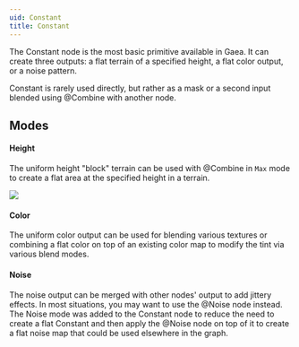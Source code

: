 ```yaml
---
uid: Constant
title: Constant
---
```


The Constant node is the most basic primitive available in Gaea. It can
create three outputs: a flat terrain of a specified height, a flat color
output, or a noise pattern.

Constant is rarely used directly, but rather as a mask or a second input
blended using @Combine with another node.

## Modes

#### Height

The uniform height "block" terrain can be used with @Combine in `Max`
mode to create a flat area at the specified height in a terrain.

![](/images/ref/Constant/Constant.webp)

#### Color

The uniform color output can be used for blending various textures or
combining a flat color on top of an existing color map to modify the
tint via various blend modes.

#### Noise

The noise output can be merged with other nodes' output to add jittery
effects. In most situations, you may want to use the @Noise node
instead. The Noise mode was added to the Constant node to reduce the
need to create a flat Constant and then apply the @Noise node on top of
it to create a flat noise map that could be used elsewhere in the graph.



